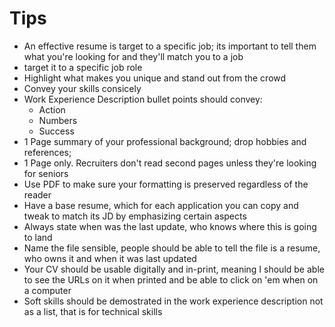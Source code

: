 # Tips

- An effective resume is target to a specific job; its important to tell them what you're looking for and they'll match you to a job
- target it to a specific job role
- Highlight what makes you unique and stand out from the crowd
- Convey your skills consicely
- Work Experience Description bullet points should convey:
  - Action
  - Numbers
  - Success
- 1 Page summary of your professional background; drop hobbies and references;
- 1 Page only. Recruiters don't read second pages unless they're looking for seniors
- Use PDF to make sure your formatting is preserved regardless of the reader
- Have a base resume, which for each application you can copy and tweak to match
  its JD by emphasizing certain aspects
- Always state when was the last update, who knows where this is going to land
- Name the file sensible, people should be able to tell the file is a resume,
	who owns it and when it was last updated
- Your CV should be usable digitally and in-print, meaning I should be able to
  see the URLs on it when printed and be able to click on 'em when on a computer
- Soft skills should be demostrated in the work experience description not as a list, that is for technical skills
